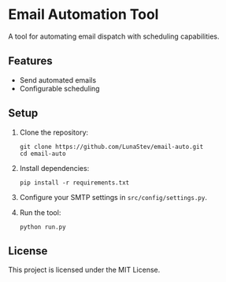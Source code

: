 # Email Automation Tool

A tool for automating email dispatch with scheduling capabilities.

## Features
- Send automated emails
- Configurable scheduling

## Setup
1. Clone the repository:
   ```
   git clone https://github.com/LunaStev/email-auto.git
   cd email-auto
   ```

2. Install dependencies:
   ```
   pip install -r requirements.txt
   ```

3. Configure your SMTP settings in `src/config/settings.py`.

4. Run the tool:
   ```
   python run.py
   ```

## License
This project is licensed under the MIT License.
